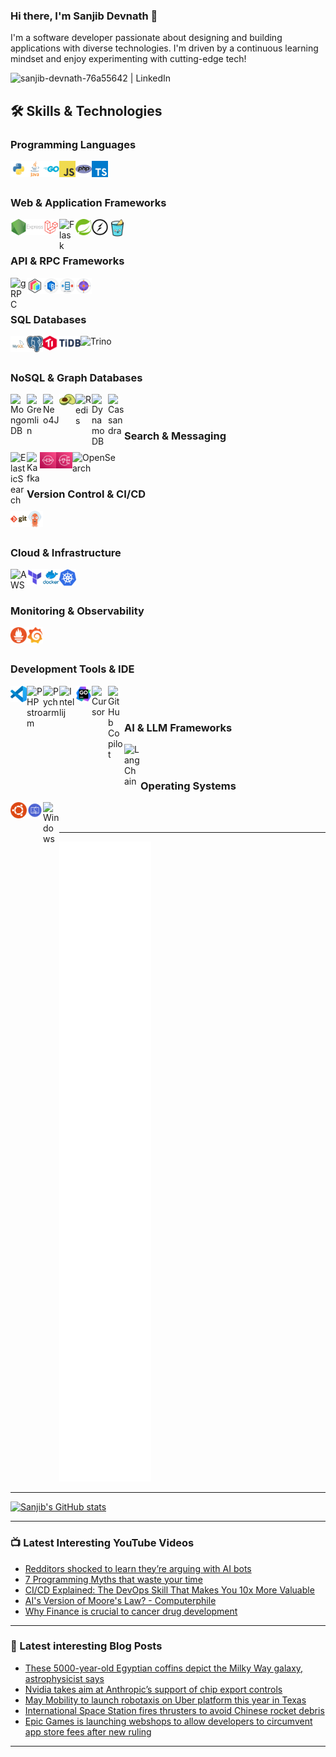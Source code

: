 ### Hi there, I'm Sanjib Devnath 👋

I'm a software developer passionate about designing and building applications with diverse technologies. I'm driven by a continuous learning mindset and enjoy experimenting with cutting-edge tech!

[<img align="left" alt="sanjib-devnath-76a55642 | LinkedIn" title="sanjib-devnath-76a55642 | LinkedIn" src="https://img.shields.io/badge/-Sanjib-informational?style=plastic&logo=linkedin&color=0A66C2" />][linkedin]

<br />

## 🛠️ Skills & Technologies

### Programming Languages
[<img align="left" title="python" alt="Python" width="26px" src="https://raw.githubusercontent.com/github/explore/80688e429a7d4ef2fca1e82350fe8e3517d3494d/topics/python/python.png" />][python]
[<img align="left" title="java" alt="Java" width="26px" src="https://raw.githubusercontent.com/github/explore/80688e429a7d4ef2fca1e82350fe8e3517d3494d/topics/java/java.png" />][java]
[<img align="left" title="golang" alt="GoLang" width="26px" src="https://raw.githubusercontent.com/devicons/devicon/master/icons/go/go-original-wordmark.svg" />][golang]
[<img align="left" title="javascript" alt="JavaScript" width="26px" src="https://raw.githubusercontent.com/github/explore/80688e429a7d4ef2fca1e82350fe8e3517d3494d/topics/javascript/javascript.png" />][javascript]
[<img align="left" title="php" alt="PHP" width="26px" src="https://raw.githubusercontent.com/github/explore/ccc16358ac4530c6a69b1b80c7223cd2744dea83/topics/php/php.png" />][php]
[<img align="left" title="type script" alt="TypScript" width="26px" src="https://raw.githubusercontent.com/github/explore/80688e429a7d4ef2fca1e82350fe8e3517d3494d/topics/typescript/typescript.png" />][typescript]

<br />
<br />

### Web & Application Frameworks
[<img align="left" title="nodejs" alt="Node.js" width="26px" src="https://raw.githubusercontent.com/github/explore/80688e429a7d4ef2fca1e82350fe8e3517d3494d/topics/nodejs/nodejs.png" />][nodejs]
[<img align="left" title="expressJS" alt="Express" width="26px" src="https://raw.githubusercontent.com/github/explore/80688e429a7d4ef2fca1e82350fe8e3517d3494d/topics/express/express.png" />][express]
[<img align="left" title="laravel" alt="Laravel" width="26px" src="https://raw.githubusercontent.com/github/explore/56a826d05cf762b2b50ecbe7d492a839b04f3fbf/topics/laravel/laravel.png" />][laravel]
[<img align="left" title="flask" alt="Flask" width="26px" src="https://img.icons8.com/?size=100&id=MHcMYTljfKOr&format=png&color=FFFFFF" />][flask]
[<img align="left" title="spring" alt="Spring" width="26px" src="https://raw.githubusercontent.com/devicons/devicon/master/icons/spring/spring-original.svg" />][spring]
[<img align="left" title="socket io" alt="SocketIO" width="26px" src="./assets/socket-io.svg" />][socketio]
[<img align="left" title="gin" alt="Gin" width="20px" src="https://raw.githubusercontent.com/gin-gonic/logo/master/color.png" style="padding-left: 5px;" />][gin]

<br />
<br />

### API & RPC Frameworks
[<img align="left" title="grpc" alt="gRPC" width="26px" src="https://grpc.io/img/logos/grpc-icon-color.png" />][grpc]
[<img align="left" title="protobuf" alt="Protocol Buffers" width="26px" src="./assets/protobuf-svgrepo-com.svg" />][protobuf]
[<img align="left" title="buf" alt="Buf" width="26px" src="./assets/buf-icon.svg" />][buf]
[<img align="left" title="grpc-gateway" alt="gRPC Gateway" width="26px" src="./assets/grpc-gateway-icon.svg" />][grpc-gateway]
[<img align="left" title="twirp" alt="Twirp" width="26px" src="./assets/twirp-icon.svg" />][twirp]

<br />
<br />

### SQL Databases
[<img align="left" title="mysql" alt="MySQL" width="26px" src="https://raw.githubusercontent.com/github/explore/80688e429a7d4ef2fca1e82350fe8e3517d3494d/topics/mysql/mysql.png" />][mysql]
[<img align="left" title="postgress" alt="Postgress" width="26px" src="https://raw.githubusercontent.com/github/explore/80688e429a7d4ef2fca1e82350fe8e3517d3494d/topics/postgresql/postgresql.png" />][plsql]
[<img align="left" title="tidb" alt="TiDB" width="60px" src="./assets/tidb.svg" />][tidb]
[<img align="left" title="trino" alt="Trino" width="60px" src="https://trino.io/assets/trino-og.png" />][trino]

<br />
<br />

### NoSQL & Graph Databases
[<img align="left" title="mongodb" alt="MongoDB" width="26px" src="https://cdn.iconscout.com/icon/free/png-256/mongodb-3-1175138.png" />][mongodb]
[<img align="left" title="gremlin" alt="Gremlin" width="26px" src="https://tinkerpop.apache.org/docs/3.5.1/images/gremlin-standing.png" />][gremlin]
[<img align="left" title="neo4j" alt="Neo4J" width="26px" src="https://www.iotone.com/files/vendor/logo_Neo4j.jpg" />][neo4j]
[<img align="left" title="arangodb" alt="ArangoDB" width="26px" src="./assets/logos--arangodb-icon.png" />][arangodb]
[<img align="left" title="redis" alt="Redis" width="26px" src="https://cdn4.iconfinder.com/data/icons/redis-2/1451/Untitled-2-512.png" />][redis]
[<img align="left" title="dynamodb" alt="DynamoDB" width="26px" src="https://cdn.worldvectorlogo.com/logos/aws-dynamodb.svg" />][dynamodb]
[<img align="left" title="cassandra" alt="Cassandra" width="26px" src="https://upload.wikimedia.org/wikipedia/commons/thumb/5/5e/Cassandra_logo.svg/1200px-Cassandra_logo.svg.png" />][cassandra]

<br />
<br />

### Search & Messaging
[<img align="left" title="elasticsearch" alt="ElasticSearch" width="26px" src="https://cdn.freebiesupply.com/logos/large/2x/elasticsearch-logo-png-transparent.png" />][elasticsearch]
[<img align="left" title="kafka" alt="Kafka" width="21px" src="https://www.pinclipart.com/picdir/middle/573-5739191_kafka-stream-icon-clipart.png" />][kafka]
[<img align="left" title="sqs" alt="SQS" width="26px" src="./assets/Simple Queue Service.png" />][sqs]
[<img align="left" title="sns" alt="SNS" width="26px" src="./assets/aws-sns.svg" />][sns]
[<img align="left" title="opensearch" alt="OpenSearch" width="70px" src="https://opensearch.org/assets/brand/SVG/Logo/opensearch_logo_default.svg" />][opensearch]

<br />
<br />

### Version Control & CI/CD
[<img align="left" title="git" alt="Git" width="26px" src="https://raw.githubusercontent.com/github/explore/80688e429a7d4ef2fca1e82350fe8e3517d3494d/topics/git/git.png" />][git]
[<img align="left" title="Argo CD" alt="Argo CD" width="26px" src="https://raw.githubusercontent.com/devicons/devicon/master/icons/argocd/argocd-original.svg" />][argocd]

<br />
<br />

### Cloud & Infrastructure
[<img align="left" title="aws" alt="AWS" width="26px" src="https://cdn.icon-icons.com/icons2/2407/PNG/512/aws_icon_146074.png" />][aws]
[<img align="left" title="terraform" alt="Terraform" width="26px" src="https://raw.githubusercontent.com/devicons/devicon/master/icons/terraform/terraform-original.svg" />][terraform]
[<img align="left" title="docker" alt="Docker" width="26px" src="https://raw.githubusercontent.com/github/explore/80688e429a7d4ef2fca1e82350fe8e3517d3494d/topics/docker/docker.png" />][docker]
[<img align="left" title="kubernetes" alt="Kubernetes" width="27px" src="https://raw.githubusercontent.com/github/explore/80688e429a7d4ef2fca1e82350fe8e3517d3494d/topics/kubernetes/kubernetes.png" />][kubernetes]

<br />
<br />

### Monitoring & Observability
[<img align="left" title="Prometheus" alt="Prometheus" width="26px" src="https://raw.githubusercontent.com/devicons/devicon/master/icons/prometheus/prometheus-original.svg" />][prometheus]
[<img align="left" title="Grafana" alt="Grafana" width="26px" src="https://raw.githubusercontent.com/devicons/devicon/master/icons/grafana/grafana-original.svg" />][grafana]

<br />
<br />

### Development Tools & IDE
[<img align="left" title="vscode" alt="Visual Studio Code" width="26px" src="https://raw.githubusercontent.com/github/explore/80688e429a7d4ef2fca1e82350fe8e3517d3494d/topics/visual-studio-code/visual-studio-code.png" />][vscode]
[<img align="left" title="phpstrom" alt="PHPstrom" width="26px" src="https://logonoid.com/images/phpstorm-logo.png" />][phpstrom]
[<img align="left" title="pycharm" alt="Pycharm" width="26px" src="https://logonoid.com/images/pycharm-logo.png" />][pycharm]
[<img align="left" title="intellij" alt="Intellij" width="26px" src="https://logonoid.com/images/thumbs/intellij-idea-logo.png" />][intellij]
[<img align="left" title="goland" alt="GoLand" width="26px" src="https://raw.githubusercontent.com/devicons/devicon/master/icons/goland/goland-original.svg" />][goland]
[<img align="left" title="Cursor" alt="Cursor" width="26px" src="https://img.icons8.com/?size=100&id=DiGZkjCzyZXn&format=png&color=000000" />][cursor]
[<img align="left" title="GitHub Copilot" alt="GitHub Copilot" width="26px" src="https://github.githubassets.com/images/modules/site/copilot/copilot.png" />][copilot]

<br />
<br />

### AI & LLM Frameworks
[<img align="left" title="LangChain" alt="LangChain" width="26px" src="https://cdn.simpleicons.org/langchain/FFFFFF" />][langchain]

<br />
<br />

### Operating Systems
[<img align="left" title="ubuntu" alt="Ubuntu" width="26px" src="https://raw.githubusercontent.com/github/explore/80688e429a7d4ef2fca1e82350fe8e3517d3494d/topics/ubuntu/ubuntu.png" />][ubuntu]
[<img align="left" title="macos" alt="macOS" width="26px" src="./assets/mac-os.png" />][macos]
[<img align="left" title="windows" alt="Windows" width="26px" src="https://upload.wikimedia.org/wikipedia/commons/thumb/5/5f/Windows_logo_-_2012.svg/1200px-Windows_logo_-_2012.svg.png" />][windows]

<br />
<br />

---

![Metrics](/github-metrics.svg)

---

[![Sanjib's GitHub stats](https://github-readme-stats.vercel.app/api?username=sanjibdevnathlabs)](https://github.com/sanjibdevnathlabs)

---

### 📺 Latest Interesting YouTube Videos

<!-- YOUTUBE:START -->
- [Redditors shocked to learn they’re arguing with AI bots](https://www.youtube.com/watch?v=5aN4Xg0VvCs)
- [7 Programming Myths that waste your time](https://www.youtube.com/watch?v=niWpfRyvs2U)
- [CI/CD Explained: The DevOps Skill That Makes You 10x More Valuable](https://www.youtube.com/watch?v=AknbizcLq4w)
- [AI&#39;s Version of Moore&#39;s Law? - Computerphile](https://www.youtube.com/watch?v=evSFeqTZdqs)
- [Why Finance is crucial to cancer drug development](https://www.youtube.com/watch?v=Ps7jwrpbE-4)
<!-- YOUTUBE:END -->

---

### 📕 Latest interesting Blog Posts

<!-- BLOG-POST-LIST:START -->
- [These 5000-year-old Egyptian coffins depict the Milky Way galaxy, astrophysicist says](https://www.space.com/astronomy/these-5000-year-old-egyptian-coffins-depict-the-milky-way-galaxy-astrophysicist-says)
- [Nvidia takes aim at Anthropic’s support of chip export controls](https://techcrunch.com/2025/05/01/nvidia-takes-aim-at-anthropics-support-of-chip-export-controls/)
- [May Mobility to launch robotaxis on Uber platform this year in Texas](https://techcrunch.com/2025/05/01/may-mobility-to-launch-robotaxis-on-uber-platform-this-year-in-texas/)
- [International Space Station fires thrusters to avoid Chinese rocket debris](https://www.space.com/space-exploration/international-space-station/international-space-station-fires-thrusters-to-avoid-chinese-rocket-debris)
- [Epic Games is launching webshops to allow developers to circumvent app store fees after new ruling](https://techcrunch.com/2025/05/01/epic-games-is-launching-webshops-to-allow-developers-to-circumvent-app-store-fees-after-new-ruling/)
<!-- BLOG-POST-LIST:END -->

---

[linkedin]: https://linkedin.com/in/sanjib-devnath-76a55642
[vscode]: https://code.visualstudio.com/
[javascript]: https://www.w3schools.com/js/DEFAULT.asp
[nodejs]: https://nodejs.org/en/
[mongodb]: https://www.mongodb.com/
[gremlin]: https://tinkerpop.apache.org/
[java]: https://www.java.com/en/
[php]: https://www.php.net/
[golang]: https://go.dev/
[typescript]: https://www.typescriptlang.org/
[mysql]: https://www.mysql.com/
[neo4j]: https://neo4j.com/
[arangodb]: https://www.arangodb.com/
[ubuntu]: https://ubuntu.com/
[phpstrom]: https://www.jetbrains.com/phpstorm/
[intellij]: https://www.jetbrains.com/idea/
[pycharm]: https://www.jetbrains.com/pycharm/
[goland]: https://www.jetbrains.com/go/
[kubernetes]: https://kubernetes.io/
[terraform]: https://www.terraform.io/
[laravel]: https://laravel.com/
[express]: https://expressjs.com/
[flask]: https://flask.palletsprojects.com/en/2.0.x/
[python]: https://www.python.org/
[spring]: https://spring.io/projects/spring-boot
[redis]: https://redis.io/
[docker]: https://www.docker.com/
[aws]: https://aws.amazon.com/
[socketIO]: https://socket.io/
[kafka]: https://kafka.apache.org/
[plsql]: https://www.postgresql.org/
[git]: https://git-scm.com/
[elasticsearch]: https://www.elastic.co/elasticsearch/
[kibana]: https://www.elastic.co/kibana/

[langchain]: https://www.langchain.com/
[prometheus]: https://prometheus.io/
[grafana]: https://grafana.com/
[argocd]: https://argo-cd.readthedocs.io/
[cursor]: https://cursor.sh/
[copilot]: https://github.com/features/copilot
[gin]: https://gin-gonic.com/
[grpc]: https://grpc.io/
[protobuf]: https://developers.google.com/protocol-buffers
[buf]: https://buf.build/
[grpc-gateway]: https://github.com/grpc-ecosystem/grpc-gateway
[twirp]: https://github.com/twitchtv/twirp
[tidb]: https://pingcap.com/tidb/
[trino]: https://trino.io/
[dynamodb]: https://aws.amazon.com/dynamodb/
[cassandra]: https://cassandra.apache.org/
[sqs]: https://aws.amazon.com/sqs/
[sns]: https://aws.amazon.com/sns/
[opensearch]: https://opensearch.org/
[macos]: https://www.apple.com/macos/
[windows]: https://www.microsoft.com/windows/

